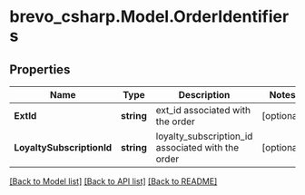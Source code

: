 # brevo_csharp.Model.OrderIdentifiers
## Properties

Name | Type | Description | Notes
------------ | ------------- | ------------- | -------------
**ExtId** | **string** | ext_id associated with the order | [optional] 
**LoyaltySubscriptionId** | **string** | loyalty_subscription_id associated with the order | [optional] 

[[Back to Model list]](../README.md#documentation-for-models) [[Back to API list]](../README.md#documentation-for-api-endpoints) [[Back to README]](../README.md)

